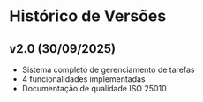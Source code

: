 # Histórico de Versões

## v2.0 (30/09/2025)
- Sistema completo de gerenciamento de tarefas
- 4 funcionalidades implementadas
- Documentação de qualidade ISO 25010
